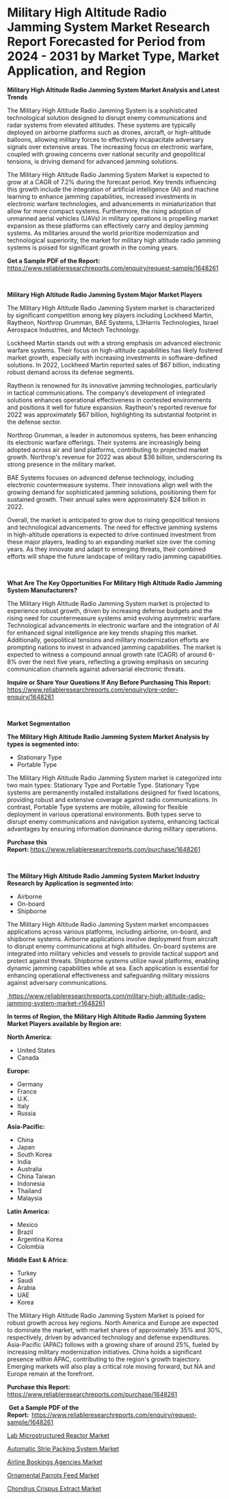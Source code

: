 <p><h1>Military High Altitude Radio Jamming System Market Research Report Forecasted for Period from 2024 -  2031 by Market Type, Market Application, and Region</h1></p><p><strong>Military High Altitude Radio Jamming System Market Analysis and Latest Trends</strong></p>
<p><p>The Military High Altitude Radio Jamming System is a sophisticated technological solution designed to disrupt enemy communications and radar systems from elevated altitudes. These systems are typically deployed on airborne platforms such as drones, aircraft, or high-altitude balloons, allowing military forces to effectively incapacitate adversary signals over extensive areas. The increasing focus on electronic warfare, coupled with growing concerns over national security and geopolitical tensions, is driving demand for advanced jamming solutions.</p><p>The Military High Altitude Radio Jamming System Market is expected to grow at a CAGR of 7.2% during the forecast period. Key trends influencing this growth include the integration of artificial intelligence (AI) and machine learning to enhance jamming capabilities, increased investments in electronic warfare technologies, and advancements in miniaturization that allow for more compact systems. Furthermore, the rising adoption of unmanned aerial vehicles (UAVs) in military operations is propelling market expansion as these platforms can effectively carry and deploy jamming systems. As militaries around the world prioritize modernization and technological superiority, the market for military high altitude radio jamming systems is poised for significant growth in the coming years.</p></p>
<p><strong>Get a Sample PDF of the Report:&nbsp;</strong> <a href="https://www.reliableresearchreports.com/enquiry/request-sample/1648261?utm_campaign=12&utm_medium=2&utm_source=Github&utm_content=ia&utm_term=29122024&utm_id=military-high-altitude-radio-jamming-system">https://www.reliableresearchreports.com/enquiry/request-sample/1648261</a></p>
<p>&nbsp;</p>
<p><strong>Military High Altitude Radio Jamming System Major Market Players</strong></p>
<p><p>The Military High Altitude Radio Jamming System market is characterized by significant competition among key players including Lockheed Martin, Raytheon, Northrop Grumman, BAE Systems, L3Harris Technologies, Israel Aerospace Industries, and Mctech Technology.</p><p>Lockheed Martin stands out with a strong emphasis on advanced electronic warfare systems. Their focus on high-altitude capabilities has likely fostered market growth, especially with increasing investments in software-defined solutions. In 2022, Lockheed Martin reported sales of $67 billion, indicating robust demand across its defense segments.</p><p>Raytheon is renowned for its innovative jamming technologies, particularly in tactical communications. The company’s development of integrated solutions enhances operational effectiveness in contested environments and positions it well for future expansion. Raytheon's reported revenue for 2022 was approximately $67 billion, highlighting its substantial footprint in the defense sector.</p><p>Northrop Grumman, a leader in autonomous systems, has been enhancing its electronic warfare offerings. Their systems are increasingly being adopted across air and land platforms, contributing to projected market growth. Northrop's revenue for 2022 was about $36 billion, underscoring its strong presence in the military market.</p><p>BAE Systems focuses on advanced defense technology, including electronic countermeasure systems. Their innovations align well with the growing demand for sophisticated jamming solutions, positioning them for sustained growth. Their annual sales were approximately $24 billion in 2022.</p><p>Overall, the market is anticipated to grow due to rising geopolitical tensions and technological advancements. The need for effective jamming systems in high-altitude operations is expected to drive continued investment from these major players, leading to an expanding market size over the coming years. As they innovate and adapt to emerging threats, their combined efforts will shape the future landscape of military radio jamming capabilities.</p></p>
<p>&nbsp;</p>
<p><strong>What Are The Key Opportunities For Military High Altitude Radio Jamming System Manufacturers?</strong></p>
<p><p>The Military High Altitude Radio Jamming System market is projected to experience robust growth, driven by increasing defense budgets and the rising need for countermeasure systems amid evolving asymmetric warfare. Technological advancements in electronic warfare and the integration of AI for enhanced signal intelligence are key trends shaping this market. Additionally, geopolitical tensions and military modernization efforts are prompting nations to invest in advanced jamming capabilities. The market is expected to witness a compound annual growth rate (CAGR) of around 6-8% over the next five years, reflecting a growing emphasis on securing communication channels against adversarial electronic threats.</p></p>
<p><strong>Inquire or Share Your Questions If Any Before Purchasing This Report:</strong> <a href="https://www.reliableresearchreports.com/enquiry/pre-order-enquiry/1648261?utm_campaign=12&utm_medium=2&utm_source=Github&utm_content=ia&utm_term=29122024&utm_id=military-high-altitude-radio-jamming-system">https://www.reliableresearchreports.com/enquiry/pre-order-enquiry/1648261</a></p>
<p>&nbsp;</p>
<p><strong>Market Segmentation</strong></p>
<p><strong>The Military High Altitude Radio Jamming System Market Analysis by types is segmented into:</strong></p>
<p><ul><li>Stationary Type</li><li>Portable Type</li></ul></p>
<p><p>The Military High Altitude Radio Jamming System market is categorized into two main types: Stationary Type and Portable Type. Stationary Type systems are permanently installed installations designed for fixed locations, providing robust and extensive coverage against radio communications. In contrast, Portable Type systems are mobile, allowing for flexible deployment in various operational environments. Both types serve to disrupt enemy communications and navigation systems, enhancing tactical advantages by ensuring information dominance during military operations.</p></p>
<p><strong>Purchase this Report:&nbsp;</strong><a href="https://www.reliableresearchreports.com/purchase/1648261?utm_campaign=12&utm_medium=2&utm_source=Github&utm_content=ia&utm_term=29122024&utm_id=military-high-altitude-radio-jamming-system">https://www.reliableresearchreports.com/purchase/1648261</a></p>
<p>&nbsp;</p>
<p><strong>The Military High Altitude Radio Jamming System Market Industry Research by Application is segmented into:</strong></p>
<p><ul><li>Airborne</li><li>On-board</li><li>Shipborne</li></ul></p>
<p><p>The Military High Altitude Radio Jamming System market encompasses applications across various platforms, including airborne, on-board, and shipborne systems. Airborne applications involve deployment from aircraft to disrupt enemy communications at high altitudes. On-board systems are integrated into military vehicles and vessels to provide tactical support and protect against threats. Shipborne systems utilize naval platforms, enabling dynamic jamming capabilities while at sea. Each application is essential for enhancing operational effectiveness and safeguarding military missions against adversary communications.</p></p>
<p><a href="https://www.reliableresearchreports.com/military-high-altitude-radio-jamming-system-market-r1648261?utm_campaign=12&utm_medium=2&utm_source=Github&utm_content=ia&utm_term=29122024&utm_id=military-high-altitude-radio-jamming-system">&nbsp;https://www.reliableresearchreports.com/military-high-altitude-radio-jamming-system-market-r1648261</a></p>
<p><strong>In terms of Region, the Military High Altitude Radio Jamming System Market Players available by Region are:</strong></p>
<p>
    <p> <strong> North America: </strong>
        <ul>
            <li>United States</li>
            <li>Canada</li>
        </ul>
        </p> 
    <p> <strong> Europe: </strong>
        <ul>
            <li>Germany</li>
            <li>France</li>
            <li>U.K.</li>
            <li>Italy</li>
            <li>Russia</li>
        </ul>
        </p> 
    <p> <strong> Asia-Pacific: </strong>
        <ul>
            <li>China</li>
            <li>Japan</li>
            <li>South Korea</li>
            <li>India</li>
            <li>Australia</li>
            <li>China Taiwan</li>
            <li>Indonesia</li>
            <li>Thailand</li>
            <li>Malaysia</li>
        </ul>
        </p> 
    <p> <strong> Latin America: </strong>
        <ul>
            <li>Mexico</li>
            <li>Brazil</li>
            <li>Argentina Korea</li>
            <li>Colombia</li>
        </ul>
        </p> 
    <p> <strong> Middle East & Africa: </strong>
        <ul>
            <li>Turkey</li>
            <li>Saudi</li>
            <li>Arabia</li>
            <li>UAE</li>
            <li>Korea</li>
        </ul>
    </p>
    </p>
<p><p>The Military High Altitude Radio Jamming System Market is poised for robust growth across key regions. North America and Europe are expected to dominate the market, with market shares of approximately 35% and 30%, respectively, driven by advanced technology and defense expenditures. Asia-Pacific (APAC) follows with a growing share of around 25%, fueled by increasing military modernization initiatives. China holds a significant presence within APAC, contributing to the region's growth trajectory. Emerging markets will also play a critical role moving forward, but NA and Europe remain at the forefront.</p></p>
<p><strong>Purchase this Report: </strong><a href="https://www.reliableresearchreports.com/purchase/1648261?utm_campaign=12&utm_medium=2&utm_source=Github&utm_content=ia&utm_term=29122024&utm_id=military-high-altitude-radio-jamming-system">https://www.reliableresearchreports.com/purchase/1648261</a></p>
<p>&nbsp;<strong>Get a Sample PDF of the Report:&nbsp;&nbsp;</strong><a href="https://www.reliableresearchreports.com/enquiry/request-sample/1648261?utm_campaign=12&utm_medium=2&utm_source=Github&utm_content=ia&utm_term=29122024&utm_id=military-high-altitude-radio-jamming-system">https://www.reliableresearchreports.com/enquiry/request-sample/1648261</a></p>
<p><strong></strong></p>
<p><p><a href="https://github.com/yankimber90yankim/Market-Research-Report-List-1/blob/main/lab-microstructured-reactor-market.md?utm_campaign=12&utm_medium=2&utm_source=Github&utm_content=ia&utm_term=29122024&utm_id=military-high-altitude-radio-jamming-system">Lab Microstructured Reactor Market</a></p><p><a href="https://github.com/princessbartram3/Market-Research-Report-List-1/blob/main/automatic-strip-packing-system-market.md?utm_campaign=12&utm_medium=2&utm_source=Github&utm_content=ia&utm_term=29122024&utm_id=military-high-altitude-radio-jamming-system">Automatic Strip Packing System Market</a></p><p><a href="https://github.com/edacruz6/Market-Research-Report-List-1/blob/main/airline-bookings-agencies-market.md?utm_campaign=12&utm_medium=2&utm_source=Github&utm_content=ia&utm_term=29122024&utm_id=military-high-altitude-radio-jamming-system">Airline Bookings Agencies Market</a></p><p><a href="https://github.com/seanmcma708/Market-Research-Report-List-1/blob/main/ornamental-parrots-feed-market.md?utm_campaign=12&utm_medium=2&utm_source=Github&utm_content=ia&utm_term=29122024&utm_id=military-high-altitude-radio-jamming-system">Ornamental Parrots Feed Market</a></p><p><a href="https://github.com/GenaGaines34/Market-Research-Report-List-1/blob/main/chondrus-crispus-extract-market.md?utm_campaign=12&utm_medium=2&utm_source=Github&utm_content=ia&utm_term=29122024&utm_id=military-high-altitude-radio-jamming-system">Chondrus Crispus Extract Market</a></p></p>